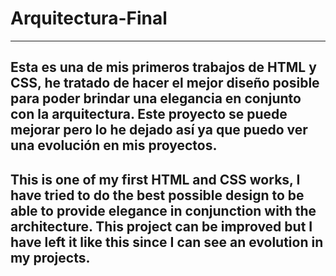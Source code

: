 # Arquitectura-Final

-----------------------------------------------------------------------------------------
Esta es una de mis primeros trabajos de HTML y CSS, he tratado de hacer el mejor diseño posible para poder brindar una elegancia en conjunto con la arquitectura. Este proyecto se puede mejorar pero lo he dejado así ya que puedo ver una evolución en mis proyectos.
-----------------------------------------------------------------------------------------
This is one of my first HTML and CSS works, I have tried to do the best possible design to be able to provide elegance in conjunction with the architecture. This project can be improved but I have left it like this since I can see an evolution in my projects.
-----------------------------------------------------------------------------------------

